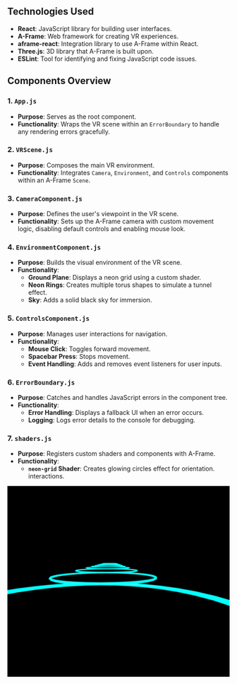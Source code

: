
## Technologies Used

- **React**: JavaScript library for building user interfaces.
- **A-Frame**: Web framework for creating VR experiences.
- **aframe-react**: Integration library to use A-Frame within React.
- **Three.js**: 3D library that A-Frame is built upon.
- **ESLint**: Tool for identifying and fixing JavaScript code issues.

## Components Overview

### 1. `App.js`
- **Purpose**: Serves as the root component.
- **Functionality**: Wraps the VR scene within an `ErrorBoundary` to handle any rendering errors gracefully.

### 2. `VRScene.js`
- **Purpose**: Composes the main VR environment.
- **Functionality**: Integrates `Camera`, `Environment`, and `Controls` components within an A-Frame `Scene`.

### 3. `CameraComponent.js`
- **Purpose**: Defines the user's viewpoint in the VR scene.
- **Functionality**: Sets up the A-Frame camera with custom movement logic, disabling default controls and enabling mouse look.

### 4. `EnvironmentComponent.js`
- **Purpose**: Builds the visual environment of the VR scene.
- **Functionality**:
  - **Ground Plane**: Displays a neon grid using a custom shader.
  - **Neon Rings**: Creates multiple torus shapes to simulate a tunnel effect.
  - **Sky**: Adds a solid black sky for immersion.

### 5. `ControlsComponent.js`
- **Purpose**: Manages user interactions for navigation.
- **Functionality**:
  - **Mouse Click**: Toggles forward movement. 
  - **Spacebar Press**: Stops movement.
  - **Event Handling**: Adds and removes event listeners for user inputs.

### 6. `ErrorBoundary.js`
- **Purpose**: Catches and handles JavaScript errors in the component tree.
- **Functionality**:
  - **Error Handling**: Displays a fallback UI when an error occurs.
  - **Logging**: Logs error details to the console for debugging.

### 7. `shaders.js`
- **Purpose**: Registers custom shaders and components with A-Frame.
- **Functionality**:
  - **`neon-grid` Shader**: Creates glowing circles effect for orientation.
interactions.


![VR Navigation App Screenshot](/ScreenshotVR.png)